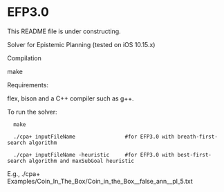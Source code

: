 # EFP3.0

This README file is under constructing.

Solver for Epistemic Planning (tested on iOS 10.15.x)

Compilation

  make

Requirements:

  flex, bison and a C++ compiler such as g++.

To run the solver: 

      make

      ./cpa+ inputFileName                #for EFP3.0 with breath-first-search algorithm
      
      ./cpa+ inputFileName -heuristic     #for EFP3.0 with best-first-search algorithm and maxSubGoal heuristic
      
E.g., ./cpa+ Examples/Coin_In_The_Box/Coin_in_the_Box__false_ann__pl_5.txt
